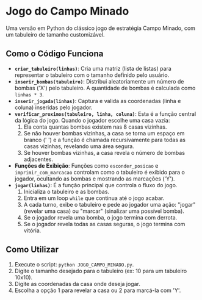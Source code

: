 # Jogo do Campo Minado

Uma versão em Python do clássico jogo de estratégia Campo Minado, com um tabuleiro de tamanho customizável.

## Como o Código Funciona

-   **`criar_tabuleiro(linhas)`**: Cria uma matriz (lista de listas) para representar o tabuleiro com o tamanho definido pelo usuário.
-   **`inserir_bombas(tabuleiro)`**: Distribui aleatoriamente um número de bombas ('X') pelo tabuleiro. A quantidade de bombas é calculada como `linhas * 3`.
-   **`inserir_jogada(linhas)`**: Captura e valida as coordenadas (linha e coluna) inseridas pelo jogador.
-   **`verificar_proximos(tabuleiro, linha, coluna)`**: Esta é a função central da lógica do jogo. Quando o jogador escolhe uma casa vazia:
    1.  Ela conta quantas bombas existem nas 8 casas vizinhas.
    2.  Se não houver bombas vizinhas, a casa se torna um espaço em branco (' ') e a função é chamada recursivamente para todas as casas vizinhas, revelando uma área segura.
    3.  Se houver bombas vizinhas, a casa revela o número de bombas adjacentes.
-   **Funções de Exibição**: Funções como `esconder_posicao` e `imprimir_com_marcacao` controlam como o tabuleiro é exibido para o jogador, ocultando as bombas e mostrando as marcações ('Y').
-   **`jogar(linhas)`**: É a função principal que controla o fluxo do jogo.
    1.  Inicializa o tabuleiro e as bombas.
    2.  Entra em um loop `while` que continua até o jogo acabar.
    3.  A cada turno, exibe o tabuleiro e pede ao jogador uma ação: "jogar" (revelar uma casa) ou "marcar" (sinalizar uma possível bomba).
    4.  Se o jogador revela uma bomba, o jogo termina com derrota.
    5.  Se o jogador revela todas as casas seguras, o jogo termina com vitória.

## Como Utilizar

1.  Execute o script: `python JOGO_CAMPO_MINADO.py`.
2.  Digite o tamanho desejado para o tabuleiro (ex: 10 para um tabuleiro 10x10).
3.  Digite as coordenadas da casa onde deseja jogar.
4.  Escolha a opção 1 para revelar a casa ou 2 para marcá-la com 'Y'.